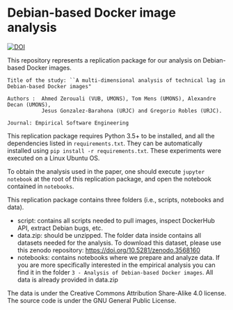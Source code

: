 # Debian-based Docker image analysis

[![DOI](https://zenodo.org/badge/221498646.svg)](https://zenodo.org/badge/latestdoi/221498646)

This repository represents a replication package for our analysis on Debian-based Docker images.

```
Title of the study: ``A multi-dimensional analysis of technical lag in Debian-based Docker images"

Authors :  Ahmed Zerouali (VUB, UMONS), Tom Mens (UMONS), Alexandre Decan (UMONS), 
           Jesus Gonzalez-Barahona (URJC) and Gregorio Robles (URJC).

Journal: Empirical Software Engineering 
```
This replication package requires Python 3.5+ to be installed, and all the dependencies listed in ``requirements.txt``.
They can be automatically installed using ``pip install -r requirements.txt``. 
These experiments were executed on a Linux Ubuntu OS.

To obtain the analysis used in the paper, one should execute ``jupyter notebook`` at the root of this replication package, and open the notebook contained in ``notebooks``.

This replication package contains three folders (i.e., scripts, notebooks and data).
- script: contains all scripts needed to pull images, inspect DockerHub API, extract Debian bugs, etc.
- data.zip: should be unzipped. The folder data inside contains all datasets needed for the analysis. To download this dataset, please use this zenodo repository: https://doi.org/10.5281/zenodo.3568160
- notebooks: contains notebooks where we prepare and analyze data. If you are more specifically interested in the empirical analysis you can find it in the folder ``3 - Analysis of Debian-based Docker images``. All data is already provided in data.zip

The data is under the Creative Commons Attribution Share-Alike 4.0 license.
The source code is under the GNU General Public License.
